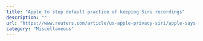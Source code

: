 ```yaml
---
title: "Apple to stop default practice of keeping Siri recordings"
description: ""
url: "https://www.reuters.com/article/us-apple-privacy-siri/apple-says-to-restart-siri-reviews-with-new-controls-idUSKCN1VI1X3"
category: "Miscellaneous"
---
```

